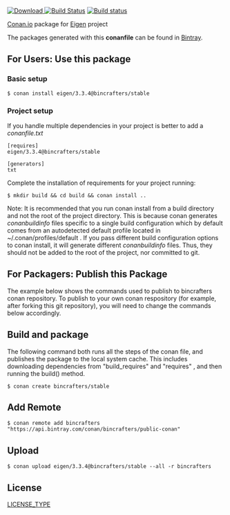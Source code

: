 [ ![Download](https://api.bintray.com/packages/bincrafters/public-conan/conan-eigen%3Abincrafters/images/download.svg) ](https://bintray.com/bincrafters/public-conan/b%3Abincrafters/_latestVersion)
[![Build Status](https://travis-ci.org/bincrafters/conan-eigen.svg?branch=stable%2F0.0.0)](https://travis-ci.org/bincrafters/conan-eigen)
[![Build status](https://ci.appveyor.com/api/projects/status/sxs9n6vb8nqa92l5?svg=true)](https://ci.appveyor.com/project/BinCrafters/conan-eigen)

[Conan.io](https://conan.io) package for [Eigen](http://eigen.tuxfamily.org/) project

The packages generated with this **conanfile** can be found in [Bintray](https://bintray.com/bincrafters/public-conan/conan-eigen%3Abincrafters).

## For Users: Use this package

### Basic setup

    $ conan install eigen/3.3.4@bincrafters/stable

### Project setup

If you handle multiple dependencies in your project is better to add a *conanfile.txt*

    [requires]
    eigen/3.3.4@bincrafters/stable

    [generators]
    txt

Complete the installation of requirements for your project running:

    $ mkdir build && cd build && conan install ..

Note: It is recommended that you run conan install from a build directory and not the root of the project directory.  This is because conan generates *conanbuildinfo* files specific to a single build configuration which by default comes from an autodetected default profile located in ~/.conan/profiles/default .  If you pass different build configuration options to conan install, it will generate different *conanbuildinfo* files.  Thus, they should not be added to the root of the project, nor committed to git.

## For Packagers: Publish this Package

The example below shows the commands used to publish to bincrafters conan repository. To publish to your own conan respository (for example, after forking this git repository), you will need to change the commands below accordingly.

## Build and package

The following command both runs all the steps of the conan file, and publishes the package to the local system cache.  This includes downloading dependencies from "build_requires" and "requires" , and then running the build() method.

    $ conan create bincrafters/stable

## Add Remote

    $ conan remote add bincrafters "https://api.bintray.com/conan/bincrafters/public-conan"

## Upload

    $ conan upload eigen/3.3.4@bincrafters/stable --all -r bincrafters

## License
[LICENSE_TYPE](LICENSE)
